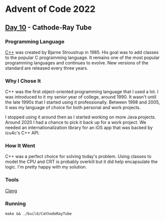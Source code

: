 # Advent of Code 2022
## [Day 10](https://adventofcode.com/2022/day/10rm) - Cathode-Ray Tube

### Programming Language 

[C++](https://en.wikipedia.org/wiki/C++) was created by Bjarne Stroustrup in 1985.
His goal was to add classes to the popular C programming language.
It remains one of the most popular programming languages and continues to evolve.
New versions of the standard are released every three years.

### Why I Chose It

C++ was the first object-oriented programming language that I used a lot.
I was introduced to it my senior year of college, around 1990.
It wasn't until the late 1990s that I started using it professionally.
Between 1998 and 2005, it was my language of choice for both personal and work projects.

I stopped using it around then as I started working on more Java projects.
Around 2020 I had a chance to pick it back up for a work project.
We needed an internationalization library for an iOS app that was backed by icu4c's C++ API.

### How It Went

C++ was a perfect choice for solving today's problem.
Using classes to model the CPU and CRT is probably overkill but it did help encapsulate the logic.
I'm pretty happy with my solution.

### Tools

[Clang](https://clang.llvm.org/)

### Running

```
make && ./build/CathodeRayTube
```
